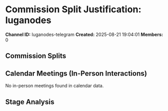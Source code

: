 # Commission Split Justification: luganodes

**Channel ID:** luganodes-telegram
**Created:** 2025-08-21 19:04:01
**Members:** 0

## Commission Splits


## Calendar Meetings (In-Person Interactions)

No in-person meetings found in calendar data.

## Stage Analysis


